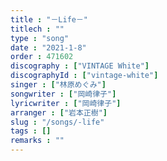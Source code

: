 ```yaml
---
title : "－Life－"
titlech : ""
type : "song"
date : "2021-1-8"
order : 471602
discography : ["VINTAGE White"]
discographyId : ["vintage-white"]
singer : ["林原めぐみ"]
songwriter : ["岡崎律子"]
lyricwriter : ["岡崎律子"]
arranger : ["岩本正樹"]
slug : "/songs/-life"
tags : []
remarks : ""
---
```


